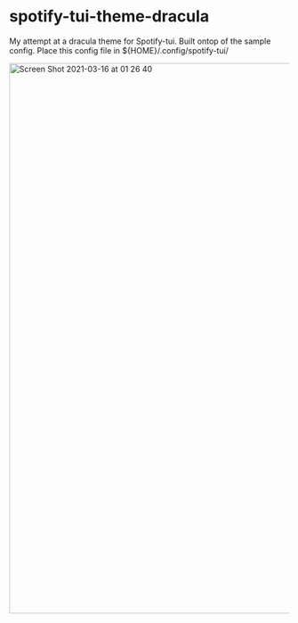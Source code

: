 # spotify-tui-theme-dracula

My attempt at a dracula theme for Spotify-tui.
Built ontop of the sample config.
Place this config file in ${HOME}/.config/spotify-tui/

<img width="988" alt="Screen Shot 2021-03-16 at 01 26 40" src="https://user-images.githubusercontent.com/571139/111239967-97cc5100-85fa-11eb-9276-6b591643e813.png">
